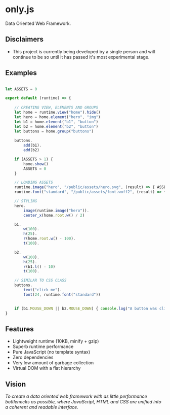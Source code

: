 # only.js 
Data Oriented Web Framework.

**Disclaimers**
------
+ This project is currently being developed by a single person and will continue to be so until
it has passed it's most experimental stage.

**Examples**
------
```javascript

let ASSETS = 0

export default (runtime) => {
    
    // CREATING VIEW, ELEMENTS AND GROUPS
    let home = runtime.view("home").hide()
    let hero = home.element("hero", "img")
    let b1 = home.element("b1", "button")
    let b2 = home.element("b2", "button")
    let buttons = home.group("buttons")
    
    buttons.
        add(b1).
        add(b2)

    if (ASSETS > 1) {
        home.show()
        ASSETS = 0
    }

    // LOADING ASSETS
    runtime.image("hero", "/public/assets/hero.svg", (result) => { ASSETS ++ })
    runtime.font("standard", "/public/assets/font.woff2", (result) => { ASSETS ++ })

    // STYLING
    hero.
        image(runtime.image("hero")).
        center_x(home.root.w() / 2)

    b1.
        w(100).
        h(25).
        r(home.root.w() - 100).
        t(100).

    b2.
        w(100).
        h(25).
        r(b1.l() - 10)
        t(100).

    // SIMILAR TO CSS CLASS
    buttons.
        text("click me").
        font(24, runtime.font("standard"))
    

    if (b1.MOUSE_DOWN || b2.MOUSE_DOWN) { console.log("A button was clicked!") }
}

```
**Features**
------
+ Lightweight runtime (10KB, minify + gzip)
+ Superb runtime performance
+ Pure JavaScript (no template syntax)
+ Zero dependencies
+ Very low amount of garbage collection
+ Virtual DOM with a flat hierarchy

**Vision**
------
*To create a data oriented web framework 
with as little performance bottlenecks as possible, where 
JavaScript, HTML and CSS are unified into a coherent and readable interface.*
